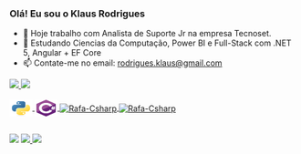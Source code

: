### Olá! Eu sou o Klaus Rodrigues

- 🔭 Hoje trabalho com Analista de Suporte Jr na empresa Tecnoset.
- 🌱 Estudando Ciencias da Computação, Power BI e Full-Stack com .NET 5, Angular + EF Core
- 📫 Contate-me no email: rodrigues.klaus@gmail.com

<div>
  <a href="https://github.com/klausrodrigues">
  <img height="180em" src="https://github-readme-stats.vercel.app/api?username=klausrodrigues&show_icons=true&theme=dark&include_all_commits=true&count_private=true"/>
  <img height="180em" src="https://github-readme-stats.vercel.app/api/top-langs/?username=klausrodrigues&layout=compact&langs_count=16&theme=dark"/>
</div>
 
<div style="display: inline_block"><br>
  <img align="center" alt="Rafa-Python" height="30" width="40" src="https://raw.githubusercontent.com/devicons/devicon/master/icons/python/python-original.svg">
  <img align="center" alt="Rafa-Csharp" height="30" width="40" src="https://raw.githubusercontent.com/devicons/devicon/master/icons/csharp/csharp-original.svg">
  <img align="center" alt="Rafa-Csharp" height="30" width="40" src="https://cdn.jsdelivr.net/gh/devicons/devicon/icons/angularjs/angularjs-original.svg" />
  <img align="center" alt="Rafa-Csharp" height="30" width="40" src="https://cdn.jsdelivr.net/gh/devicons/devicon/icons/dotnetcore/dotnetcore-original.svg" />
</div>
  
  ##
  
  <div>
 </a> 
  <a href="https://www.linkedin.com/in/klaus-rodrigues-b4934a2b/" target="_blank"><img src="https://img.shields.io/badge/-LinkedIn-%230077B5?style=for-the-badge&logo=linkedin&logoColor=white" target="_blank"></a>   
 <a href="https://web.whatsapp.com/send?phone=5516997012899" target="_blank"><img src= https://img.shields.io/badge/WhatsApp-25D366?style=for-the-badge&logo=whatsapp&logoColor=white </a>  
  <a href = "https://mail.google.com/mail/u/0/?tab=rm&ogbl#inbox?compose=GTvVlcRzDQqNvkLSNHsDpzLtphhlcPrxXClXxbkwhqNDsNjTCZtNxhhDZJhLzrmcfkkjVDSlRkBzl"><img src="https://img.shields.io/badge/Gmail-D14836?style=for-the-badge&logo=gmail&logoColor=white" target="_blank"></a>                                                                                 
</div>







